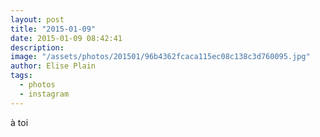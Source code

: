 ```yaml
---
layout: post
title: "2015-01-09"
date: 2015-01-09 08:42:41
description: 
image: "/assets/photos/201501/96b4362fcaca115ec08c138c3d760095.jpg"
author: Elise Plain
tags: 
  - photos
  - instagram
---
```


à toi
<p></p>
